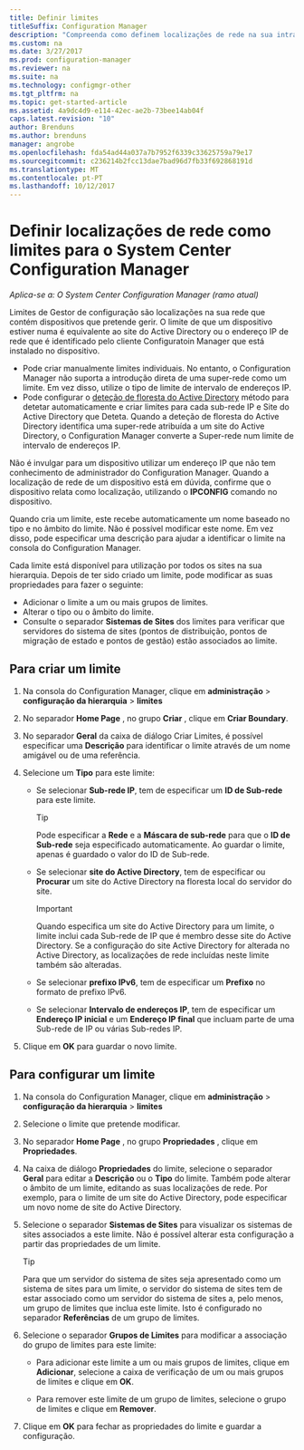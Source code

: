 ```yaml
---
title: Definir limites
titleSuffix: Configuration Manager
description: "Compreenda como definem localizações de rede na sua intranet que pode conter dispositivos que pretende gerir."
ms.custom: na
ms.date: 3/27/2017
ms.prod: configuration-manager
ms.reviewer: na
ms.suite: na
ms.technology: configmgr-other
ms.tgt_pltfrm: na
ms.topic: get-started-article
ms.assetid: 4a9dc4d9-e114-42ec-ae2b-73bee14ab04f
caps.latest.revision: "10"
author: Brenduns
ms.author: brenduns
manager: angrobe
ms.openlocfilehash: fda54ad44a037a7b7952f6339c33625759a79e17
ms.sourcegitcommit: c236214b2fcc13dae7bad96d7fb33f692868191d
ms.translationtype: MT
ms.contentlocale: pt-PT
ms.lasthandoff: 10/12/2017
---
```

# <a name="define-network-locations-as-boundaries-for-system-center-configuration-manager"></a>Definir localizações de rede como limites para o System Center Configuration Manager

*Aplica-se a: O System Center Configuration Manager (ramo atual)*

Limites de Gestor de configuração são localizações na sua rede que contém dispositivos que pretende gerir. O limite de que um dispositivo estiver numa é equivalente ao site do Active Directory ou o endereço IP de rede que é identificado pelo cliente Configuratoin Manager que está instalado no dispositivo.
 - Pode criar manualmente limites individuais. No entanto, o Configuration Manager não suporta a introdução direta de uma super-rede como um limite. Em vez disso, utilize o tipo de limite de intervalo de endereços IP.
 - Pode configurar o [deteção de floresta do Active Directory](../../../../core/servers/deploy/configure/about-discovery-methods.md#bkmk_aboutForest) método para detetar automaticamente e criar limites para cada sub-rede IP e Site do Active Directory que Deteta. Quando a deteção de floresta do Active Directory identifica uma super-rede atribuída a um site do Active Directory, o Configuration Manager converte a Super-rede num limite de intervalo de endereços IP.  

Não é invulgar para um dispositivo utilizar um endereço IP que não tem conhecimento de administrador do Configuration Manager. Quando a localização de rede de um dispositivo está em dúvida, confirme que o dispositivo relata como localização, utilizando o **IPCONFIG** comando no dispositivo.  

Quando cria um limite, este recebe automaticamente um nome baseado no tipo e no âmbito do limite. Não é possível modificar este nome. Em vez disso, pode especificar uma descrição para ajudar a identificar o limite na consola do Configuration Manager.  

Cada limite está disponível para utilização por todos os sites na sua hierarquia. Depois de ter sido criado um limite, pode modificar as suas propriedades para fazer o seguinte:  
-   Adicionar o limite a um ou mais grupos de limites.  
-   Alterar o tipo ou o âmbito do limite.  
-   Consulte o separador **Sistemas de Sites** dos limites para verificar que servidores do sistema de sites (pontos de distribuição, pontos de migração de estado e pontos de gestão) estão associados ao limite.  

## <a name="to-create-a-boundary"></a>Para criar um limite  

1.  Na consola do Configuration Manager, clique em **administração** > **configuração da hierarquia** > **limites**  

2.  No separador **Home Page** , no grupo **Criar** , clique em **Criar Boundary**.  

3.  No separador **Geral** da caixa de diálogo Criar Limites, é possível especificar uma **Descrição** para identificar o limite através de um nome amigável ou de uma referência.  

4.  Selecione um **Tipo** para este limite:  

    -   Se selecionar **Sub-rede IP**, tem de especificar um **ID de Sub-rede** para este limite.  
        > [!TIP]  
        >  Pode especificar a **Rede** e a **Máscara de sub-rede** para que o **ID de Sub-rede** seja especificado automaticamente. Ao guardar o limite, apenas é guardado o valor do ID de Sub-rede.  

    -   Se selecionar **site do Active Directory**, tem de especificar ou **Procurar** um site do Active Directory na floresta local do servidor do site.  

        > [!IMPORTANT]  
        >  Quando especifica um site do Active Directory para um limite, o limite inclui cada Sub-rede de IP que é membro desse site do Active Directory. Se a configuração do site Active Directory for alterada no Active Directory, as localizações de rede incluídas neste limite também são alteradas.  

    -   Se selecionar **prefixo IPv6**, tem de especificar um **Prefixo** no formato de prefixo IPv6.  

    -   Se selecionar **Intervalo de endereços IP**, tem de especificar um **Endereço IP inicial** e um **Endereço IP final** que incluam parte de uma Sub-rede de IP ou várias Sub-redes IP.    

5.  Clique em **OK** para guardar o novo limite.  

## <a name="to-configure-a-boundary"></a>Para configurar um limite  

1.  Na consola do Configuration Manager, clique em **administração** > **configuração da hierarquia** > **limites**  

2.  Selecione o limite que pretende modificar.  

3.  No separador **Home Page** , no grupo **Propriedades** , clique em **Propriedades**.  

4.  Na caixa de diálogo **Propriedades** do limite, selecione o separador **Geral** para editar a **Descrição** ou o **Tipo** do limite. Também pode alterar o âmbito de um limite, editando as suas localizações de rede. Por exemplo, para o limite de um site do Active Directory, pode especificar um novo nome de site do Active Directory.  

5.  Selecione o separador **Sistemas de Sites** para visualizar os sistemas de sites associados a este limite. Não é possível alterar esta configuração a partir das propriedades de um limite.  

    > [!TIP]  
    >  Para que um servidor do sistema de sites seja apresentado como um sistema de sites para um limite, o servidor do sistema de sites tem de estar associado como um servidor do sistema de sites a, pelo menos, um grupo de limites que inclua este limite. Isto é configurado no separador **Referências** de um grupo de limites.  

6.  Selecione o separador **Grupos de Limites** para modificar a associação do grupo de limites para este limite:  

    -   Para adicionar este limite a um ou mais grupos de limites, clique em **Adicionar**, selecione a caixa de verificação de um ou mais grupos de limites e clique em **OK**.  

    -   Para remover este limite de um grupo de limites, selecione o grupo de limites e clique em **Remover**.  

7.  Clique em **OK** para fechar as propriedades do limite e guardar a configuração.  

